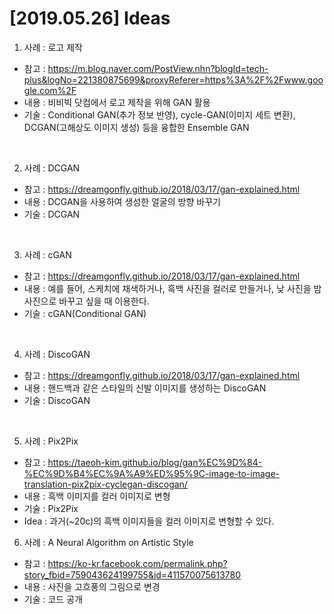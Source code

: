 # [2019.05.26] Ideas

1. 사례 : 로고 제작
 - 참고 : https://m.blog.naver.com/PostView.nhn?blogId=tech-plus&logNo=221380875699&proxyReferer=https%3A%2F%2Fwww.google.com%2F
 - 내용 : 비비빅 닷컴에서 로고 제작을 위해 GAN 활용
 - 기술 : Conditional GAN(추가 정보 반영), cycle-GAN(이미지 세트 변환), DCGAN(고해상도 이미지 생성) 등을 융합한 Ensemble GAN
 
 <br>
 
2. 사례 : DCGAN
 - 참고 : https://dreamgonfly.github.io/2018/03/17/gan-explained.html
 - 내용 : DCGAN을 사용하여 생성한 얼굴의 방향 바꾸기
 - 기술 : DCGAN
 
 <br>
 
3. 사례 : cGAN
 - 참고 : https://dreamgonfly.github.io/2018/03/17/gan-explained.html
 - 내용 : 예를 들어, 스케치에 채색하거나, 흑백 사진을 컬러로 만들거나, 낮 사진을 밤 사진으로 바꾸고 싶을 때 이용한다. 
 - 기술 : cGAN(Conditional GAN)
 
 <br>
 
4. 사례 : DiscoGAN
 - 참고 : https://dreamgonfly.github.io/2018/03/17/gan-explained.html
 - 내용 : 핸드백과 같은 스타일의 신발 이미지를 생성하는 DiscoGAN
 - 기술 : DiscoGAN

<br>

5. 사례 : Pix2Pix
 - 참고 : https://taeoh-kim.github.io/blog/gan%EC%9D%84-%EC%9D%B4%EC%9A%A9%ED%95%9C-image-to-image-translation-pix2pix-cyclegan-discogan/
 - 내용 : 흑백 이미지를 컬러 이미지로 변형
 - 기술 : Pix2Pix
 - Idea : 과거(~20c)의 흑백 이미지들을 컬러 이미지로 변형할 수 있다.

6. 사례 : A Neural Algorithm on Artistic Style
 - 참고 : https://ko-kr.facebook.com/permalink.php?story_fbid=759043624199755&id=411570075613780
 - 내용 : 사진을 고흐풍의 그림으로 변경
 - 기술 : 코드 공개
